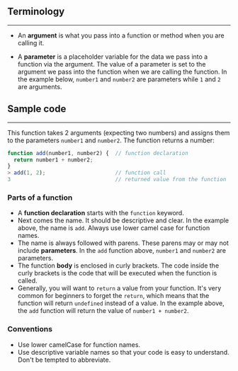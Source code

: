 ## Terminology

---

* An **argument** is what you pass into a function or method when you are calling it.

* A **parameter** is a placeholder variable for the data we pass into a function via the argument. The value of a parameter is set to the argument we pass into the function when we are calling the function. In the example below, `number1` and `number2` are parameters while `1` and `2` are arguments.

## Sample code
---

This function takes 2 arguments (expecting two numbers) and assigns them to the parameters `number1` and `number2`. The function returns a number:

```javascript
function add(number1, number2) {  // function declaration
  return number1 + number2; 
}
> add(1, 2);                      // function call
3                                 // returned value from the function
```

### Parts of a function

* A **function declaration** starts with the `function` keyword.
* Next comes the name. It should be descriptive and clear. In the example above, the name is `add`. Always use lower camel case for function names.
* The name is always followed with parens. These parens may or may not include **parameters**. In the `add` function above, `number1` and `number2` are parameters.
* The function **body** is enclosed in curly brackets. The code inside the curly brackets is the code that will be executed when the function is called.
* Generally, you will want to `return` a value from your function. It's very common for beginners to forget the `return`, which means that the function will return `undefined` instead of a value. In the example above, the `add` function will return the value of `number1 + number2`.

### Conventions

* Use lower camelCase for function names.
* Use descriptive variable names so that your code is easy to understand. Don't be tempted to abbreviate.

